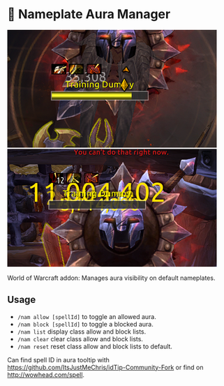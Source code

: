 # 📛 Nameplate Aura Manager

![screenshot1](screenshot1.png)![screenshot2](screenshot2.png)

World of Warcraft addon: Manages aura visibility on default nameplates.

## Usage

- `/nam allow [spellId]` to toggle an allowed aura.
- `/nam block [spellId]` to toggle a blocked aura.
- `/nam list` display class allow and block lists.
- `/nam clear` clear class allow and block lists.
- `/nam reset` reset class allow and block lists to default.

Can find spell ID in aura tooltip with <https://github.com/ItsJustMeChris/idTip-Community-Fork> or find on <http://wowhead.com/spell>.
